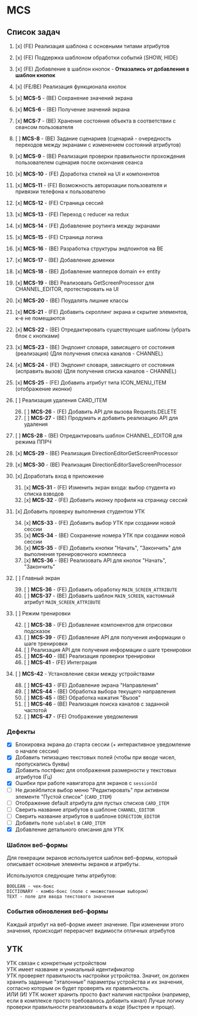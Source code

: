 # MCS

## Список задач
1. [x] (FE) Реализация шаблона с основными типами атрибутов
2. [x] (FE) Поддержка шаблоном обработки событий (SHOW, HIDE)
3. [x] (FE) Добавление в шаблон кнопок - **Отказались от добавления в шаблон кнопок**
4. [x] (FE/BE) Реализация функционала кнопок
5. [x] **MCS-5** - (BE) Сохранение значений экрана
6. [x] **MCS-6** - (BE) Получение значений экрана
7. [x] **MCS-7** - (BE) Хранение состояния объекта в соответствии с сеансом пользователя
8. [ ] **MCS-8** - (BE) Задание сценариев (сценарий - очередность переходов между экранами с изменением состояний атрибутов)
9. [x] **MCS-9** - (BE) Реализация проверки правильности прохождения пользователем сценария после окончания сеанса
10. [x] **MCS-10** - (FE) Доработка стилей на UI и компонентов
11. [x] **MCS-11** - (FE) Возможность авторизации пользователя и привязки телефона к пользователю
12. [x] **MCS-12** - (FE) Страница сессий
13. [x] **MCS-13** - (FE) Переход с reducer на redux
14. [x] **MCS-14** - (FE) Добавление роутинга между экранами
15. [x] **MCS-15** - (FE) Страница логина
16. [x] **MCS-16** - (BE) Разработка структуры эндпоинтов на BE
17. [x] **MCS-17** - (BE) Добавление доменки
18. [x] **MCS-18** - (BE) Добавление мапперов domain <-> entity
19. [x] **MCS-19** - (BE) Реализовать GetScreenProcessor для CHANNEL_EDITOR, протестировать на UI
20. [x] **MCS-20** - (BE) Поудалять лишние классы
21. [x] **MCS-21** - (FE) Добавить скроллинг экрана и скрытие элементов, к-е не помещаются
22. [x] **MCS-22** - (BE) Отредактировать существующие шаблоны (убрать блок с кнопками)
23. [x] **MCS-23** - (BE) Эндпоинт словаря, зависящего от состояния (реализация) (Для получения списка каналов - CHANNEL)
23. [x] **MCS-24** - (FE) Эндпоинт словаря, зависящего от состояния (исправить вызов) (Для получения списка каналов - CHANNEL)
24. [x] **MCS-25** - (FE) Добавить атрибут типа ICON_MENU_ITEM (отображение иконки)
25. [ ] Реализация удаления CARD_ITEM 

    26. [ ] **MCS-26** - (FE) Добавить API для вызова Requests.DELETE
    26. [ ] **MCS-27** - (BE) Продумать и добавить реализацию API для удаления
 
27. [ ] **MCS-28** - (BE) Отредактировать шаблон CHANNEL_EDITOR для режима ППРЧ
28. [x] **MCS-29** - (BE) Реализация DirectionEditorGetScreenProcessor
29. [x] **MCS-30** - (BE) Реализация DirectionEditorSaveScreenProcessor
30. [x] Доработать вход в приложение

    31. [x] **MCS-31** - (FE) Изменить экран входа: выбор студента из списка взводов
    32. [x] **MCS-32** - (FE) Добавить иконку профиля на страницу сессий
    
33. [x] Добавить проверку выполнения студентом УТК

    34. [x] **MCS-33** - (FE) Добавить выбор УТК при создании новой сессии
    35. [x] **MCS-34** - (BE) Сохранение номера УТК при создании новой сессии
    36. [x] **MCS-35** - (FE) Добавить кнопки "Начать", "Закончить" для выполнения тренировочного комплекса
    37. [x] **MCS-36** - (BE) Реализовать API для кнопок "Начать", "Закончить"

38. [ ] Главный экран
    
    39. [ ] **MCS-36** - (FE) Добавить обработку `MAIN_SCREEN_ATTRIBUTE`
    40. [ ] **MCS-37** - (BE) Добавить шаблон `MAIN_SCREEN`, кастомный атрибут `MAIN_SCREEN_ATTRIBUTE`

41. [ ] Режим тренировки

    42. [ ] **MCS-38** - (FE) Добавление компонентов для отрисовки подсказок
    43. [ ] **MCS-39** - (FE) Добавление API для получения информации о шаге тренировки
    44. [ ] Реализация API для получения информации о шаге тренировки
    45. [ ] **MCS-40** - (BE) Реализация проверки тренировки
    46.  [ ] **MCS-41** - (FE) Интеграция

47. [ ] **MCS-42** - Установление связи между устройствами

    48.  [ ] **MCS-43** - (FE) Добавление экрана "Направления"
    49. [ ] **MCS-44** - (BE) Обработка выбора текущего направления
    50. [ ] **MCS-45** - (BE) Обработка нажатия "Вызов"
    51. [ ] **MCS-46** - (BE) Реализация поиска каналов с заданной частотой
    52.  [ ] **MCS-47** - (FE) Отображение уведомления   

### Дефекты

- [x] Блокировка экрана до старта сессии (+ интерактивное уведомление о начале сессии)
- [x] Добавить типизацию текстовых полей (чтобы при вводе чисел, пропускались буквы)
- [x] Добавить постфикс для отображения размерности у текстовых атрибутов (Гц)
- [x] Ошибки при работе навигатора для экранов c `sessionId`
- [ ] Не дизейблится выбор меню "Редактировать" при активном элементе "Пустой список" (`CARD_ITEM`)
- [ ] Отображение default атрибута для пустых списков `CARD_ITEM`
- [ ] Сверить название атрибутов в шаблоне `CHANNEL_EDITOR`
- [ ] Сверить название атрибутов в шаблоне `DIRECTION_EDITOR`
- [ ] Добавить поле `sublabel` в `CARD_ITEM`
- [x] Добавление детального описания для УТК

### Шаблон веб-формы

Для генерации экранов используется шаблон веб-формы, который описывает основные элементы экранов и атрибуты.

Используются следующие типы атрибутов:
```
BOOLEAN - чек-бокс 
DICTIONARY - комбо-бокс (поле с множественным выбором)
TEXT - поле для ввода текстового значения 
```

### События обновления веб-формы

Каждый атрибут на веб-форме имеет значение. 
При изменении этого значения, происходит перерасчет видимости отличных атрибутов



## УТК

УТК связан с конкретным устройством  
УТК имеет название и уникальный идентификатор  
УТК проверяет правильность настройки устройства. Значит, он должен хранить заданные "эталонные"
параметры устройства и их значения, согласно которым он будет проверять их правильность.  
ИЛИ (И)
УТК может хранить просто факт наличия настройки (например, если в комплексе просто требовалось добавить канал)
Лучше логику проверки правильности реализовывать в коде (быстрее и проще). 
